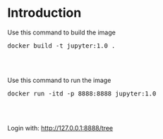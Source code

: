 # Introduction 
Use this command to build the image
<pre>
docker build -t jupyter:1.0 .
</pre><br><br>

Use this command to run the image
<pre>
docker run -itd -p 8888:8888 jupyter:1.0
</pre><br><br>
Login with: http://127.0.0.1:8888/tree